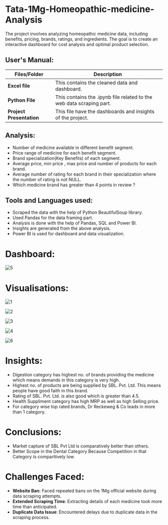# Tata-1Mg-Homeopathic-medicine-Analysis

The project involves analyzing homeopathic medicine data, including benefits, pricing, brands, ratings, and ingredients. The goal is to create an interactive dashboard for cost analysis and optimal product selection.


##   **User's Manual:**

| Files/Folder| Description |
| ------------- | ------------- |
| **Excel file** | This contains the cleaned data and dashboard.  |
| **Python File** | This contains the .ipynb file related to the web data scraping part.  |
| **Project Presentation** | This file have the dashboards and insights of the project. |

##   Analysis:

- Number of medicine available in different benefit segment.
- Price range of medicine for each benefit segment.
- Brand specialization(Key Benefits) of each segment.
- Average price, min price , max price and number of products for each brand.
- Average number of rating for each brand in their specialization where  the number of rating is not NULL.
- Which medicine brand has greater than 4 points in review ?

##  Tools and Languages used:

- Scraped the data with the help of Python BeautifulSoup library.
- Used Pandas for the data framing part.
- Analysis is done with the help of Pandas, SQL and Power BI.
- Insights are generated from the above analysis.
- Power BI is used for dashboard and data visualization.

# Dashboard:


![5](https://github.com/babli-analyst/Tata-1Mg-Homeopathic-Medicine-Analysis/assets/137719109/5224a253-18c8-4470-a388-164f5a67add3)



# Visualisations:




![1](https://github.com/babli-analyst/Tata-1Mg-Homeopathic-Medicine-Analysis/assets/137719109/f4cb5103-c8d2-4de2-b64c-0f4c57b4268d)





![2](https://github.com/babli-analyst/Tata-1Mg-Homeopathic-Medicine-Analysis/assets/137719109/d20a62b0-9da9-4c7c-bf23-d0a08f244c73)




![3](https://github.com/babli-analyst/Tata-1Mg-Homeopathic-Medicine-Analysis/assets/137719109/d9c20d0a-8d32-4043-bfd1-9192bc6a98ed)



![4](https://github.com/babli-analyst/Tata-1Mg-Homeopathic-Medicine-Analysis/assets/137719109/072f3d30-7e8d-45be-abb6-14ff5ec3d5c6)



![6](https://github.com/babli-analyst/Tata-1Mg-Homeopathic-Medicine-Analysis/assets/137719109/d3ce6ef6-67ca-40c7-9d87-5548a65c8644)

# Insights:

- Digestion category has highest no. of brands providing the medicine which means demands in this category is very high.
- Highest no. of products are being supplied by SBL. Pvt. Ltd. This means people have good faith in this brand.
- Rating of SBL. Pvt. Ltd. is also good which is greater than 4.5.
- Health Suppliment category has high MRP as well as high Selling price.
- For category wise top rated brands, Dr Reckeweg & Co leads in more than 1 category.

# Conclusions:

- Market capture of SBL Pvt Ltd is comparatively better than others.
- Better Scope in the Dental Category Because Competition in that Category is comparitively low.

# Challenges Faced:
- **Website Ban**: Faced repeated bans on the 1Mg official website during data scraping attempts.
- **Extended Scraping Time**: Extracting details of each medicine took more time than anticipated.
- **Duplicate Data Issue**: Encountered delays due to duplicate data in the scraping process.
